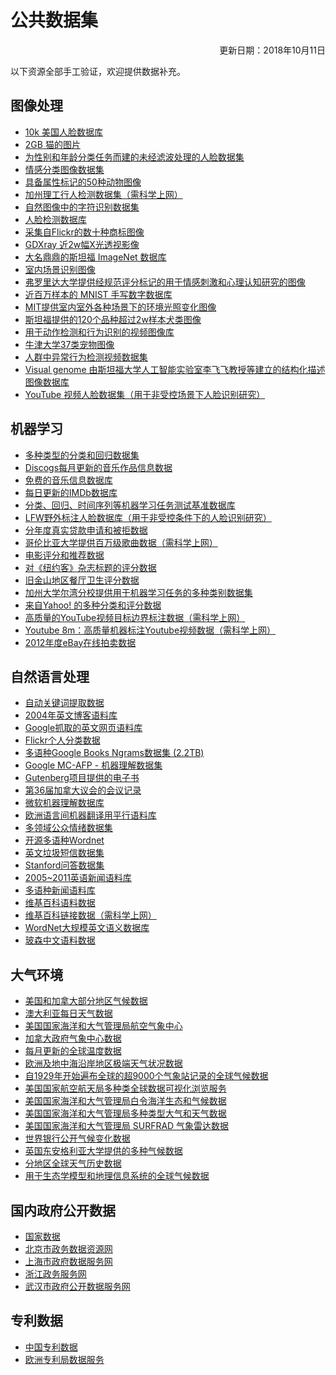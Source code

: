 # 公共数据集
<p align=right>更新日期：2018年10月11日</p>
以下资源全部手工验证，欢迎提供数据补充。

图像处理
----

*   [10k 美国人脸数据库](http://wilmabainbridge.com/facememorability2.html)
*   [2GB 猫的图片](http://137.189.35.203/WebUI/CatDatabase/catData.html)
*   [为性别和年龄分类任务而建的未经滤波处理的人脸数据集](http://www.openu.ac.il/home/hassner/Adience/data.html)
*   [情感分类图像数据集](http://www.imageemotion.org/)
*   [具备属性标记的50种动物图像](https://cvml.ist.ac.at/AwA2/)
*   [加州理工行人检测数据集（需科学上网）](http://www.vision.caltech.edu/Image_Datasets/CaltechPedestrians/)
*   [自然图像中的字符识别数据集](http://www.ee.surrey.ac.uk/CVSSP/demos/chars74k/)
*   [人脸检测数据库](http://www.face-rec.org/databases/)
*   [采集自Flickr的数十种商标图像](http://www.multimedia-computing.de/flickrlogos/)
*   [GDXray 近2w幅X光透视影像](http://dmery.ing.puc.cl/index.php/material/gdxray/)
*   [大名鼎鼎的斯坦福 ImageNet 数据库](http://www.image-net.org/)
*   [室内场景识别图像](http://web.mit.edu/torralba/www/indoor.html)
*   [弗罗里达大学提供经规范评分标记的用于情感刺激和心理认知研究的图像](http://csea.phhp.ufl.edu/media/iapsmessage.html)
*   [近百万样本的 MNIST 手写数字数据库](http://yann.lecun.com/exdb/mnist/)
*   [MIT提供室内室外各种场景下的环境光照变化图像](http://groups.csail.mit.edu/vision/SUN/hierarchy.html)
*   [斯坦福提供的120个品种超过2w样本犬类图像](http://vision.stanford.edu/aditya86/ImageNetDogs/)
*   [用于动作检测和行为识别的视频图像库](http://www.openu.ac.il/home/hassner/data/ASLAN/ASLAN.html)
*   [牛津大学37类宠物图像](http://www.robots.ox.ac.uk/~vgg/data/pets/)
*   [人群中异常行为检测视频数据集](http://www.openu.ac.il/home/hassner/data/violentflows/)
*   [Visual genome 由斯坦福大学人工智能实验室李飞飞教授等建立的结构化描述图像数据库](http://visualgenome.org/api/v0/api_home.html)
*   [YouTube 视频人脸数据集（用于非受控场景下人脸识别研究）](http://www.cs.tau.ac.il/~wolf/ytfaces/)

机器学习
----

*   [多种类型的分类和回归数据集](http://www.cs.toronto.edu/~delve/data/datasets.html)
*   [Discogs每月更新的音乐作品信息数据](http://data.discogs.com/)
*   [免费的音乐信息数据库](https://github.com/mdeff/fma)
*   [每日更新的IMDb数据库](http://www.imdb.com/interfaces)
*   [分类、回归、时间序列等机器学习任务测试基准数据库](http://sci2s.ugr.es/keel/datasets.php)
*   [LFW野外标注人脸数据库（用于非受控条件下的人脸识别研究）](http://vis-www.cs.umass.edu/lfw/)
*   [分年度真实贷款申请和被拒数据](https://www.lendingclub.com/info/download-data.action)
*   [哥伦比亚大学提供百万级歌曲数据（需科学上网）](http://labrosa.ee.columbia.edu/millionsong/)
*   [电影评分和推荐数据](http://grouplens.org/datasets/movielens/)
*   [对《纽约客》杂志标题的评分数据](https://github.com/nextml/caption-contest-data)
*   [旧金山地区餐厅卫生评分数据](http://missionlocal.org/san-francisco-restaurant-health-inspections/)
*   [加州大学尔湾分校提供用于机器学习任务的多种类别数据集](http://archive.ics.uci.edu/ml/)
*   [来自Yahoo! 的多种分类和评分数据](http://webscope.sandbox.yahoo.com/catalog.php?datatype=r)
*   [高质量的YouTube视频目标边界标注数据（需科学上网）](https://research.google.com/youtube-bb/)
*   [Youtube 8m：高质量机器标注Youtube视频数据（需科学上网）](https://research.google.com/youtube8m/download.html)
*   [2012年度eBay在线拍卖数据](http://www.modelingonlineauctions.com/datasets)

自然语言处理
------

*   [自动关键词提取数据](https://github.com/snkim/AutomaticKeyphraseExtraction/)
*   [2004年英文博客语料库](http://u.cs.biu.ac.il/~koppel/BlogCorpus.htm)
*   [Google抓取的英文网页语料库](http://lemurproject.org/clueweb09/FACC1/)
*   [Flickr个人分类数据](http://www.isi.edu/~lerman/downloads/flickr/flickr_taxonomies.html)
*   [多语种Google Books Ngrams数据集 (2.2TB)](https://aws.amazon.com/datasets/google-books-ngrams/)
*   [Google MC-AFP - 机器理解数据集](https://github.com/google/mcafp)
*   [Gutenberg项目提供的电子书](http://www.gutenberg.org/wiki/Gutenberg:Offline_Catalogs)
*   [第36届加拿大议会的会议记录](http://www.isi.edu/natural-language/download/hansard/)
*   [微软机器理解数据库](http://www.msmarco.org/dataset.aspx)
*   [欧洲语言间机器翻译用平行语料库](http://statmt.org/wmt11/translation-task.html#download)
*   [多领域公众情绪数据集](http://www.cs.jhu.edu/~mdredze/datasets/sentiment/)
*   [开源多语种Wordnet](http://compling.hss.ntu.edu.sg/omw/)
*   [英文垃圾短信数据集](http://www.dt.fee.unicamp.br/~tiago/smsspamcollection/)
*   [Stanford问答数据集](https://rajpurkar.github.io/SQuAD-explorer/)
*   [2005~2011英语新闻语料库](http://www.psych.ualberta.ca/~westburylab/downloads/usenetcorpus.download.html)
*   [多语种新闻语料库](https://webhose.io/datasets)
*   [维基百科语料数据](https://www.wikidata.org/wiki/Wikidata:Database_download)
*   [维基百科链接数据（需科学上网）](https://code.google.com/p/wiki-links/downloads/list)
*   [WordNet大规模英文语义数据库](https://wordnet.princeton.edu/)
*   [玻森中文语料数据](https://bosonnlp.com/dev/resource)

大气环境
----

*   [美国和加拿大部分地区气候数据](http://actuariesclimateindex.org/data/)
*   [澳大利亚每日天气数据](http://www.bom.gov.au/climate/dwo/)
*   [美国国家海洋和大气管理局航空气象中心](https://aviationweather.gov/adds/dataserver)
*   [加拿大政府气象中心数据](http://weather.gc.ca/grib/index_e.html)
*   [每月更新的全球温度数据](https://crudata.uea.ac.uk/cru/data/temperature/#datterandftp://ftp.cmdl.noaa.gov/)
*   [欧洲及地中海沿岸地区极端天气状况数据](http://eca.knmi.nl/)
*   [自1929年开始遍布全球的超9000个气象站记录的全球气候数据](http://en.tutiempo.net/climate)
*   [美国国家航空航天局多种类全球数据可视化浏览服务](https://wiki.earthdata.nasa.gov/display/GIBS)
*   [美国国家海洋和大气管理局白令海洋生态和气候数据](http://www.beringclimate.noaa.gov/)
*   [美国国家海洋和大气管理局多种类型大气和天气数据](http://www.ncdc.noaa.gov/data-access/quick-links)
*   [美国国家海洋和大气管理局 SURFRAD 气象雷达数据](https://www.esrl.noaa.gov/gmd/grad/stardata.html)
*   [世界银行公开气候变化数据](http://data.worldbank.org/developers/climate-data-api)
*   [英国东安格利亚大学提供的多种气候数据](http://www.cru.uea.ac.uk/data)
*   [分地区全球天气历史数据](https://www.wunderground.com/history/index.html)
*   [用于生态学模型和地理信息系统的全球气候数据](http://www.worldclim.org/)

国内政府公开数据
----

*   [国家数据](http://data.stats.gov.cn/)
*   [北京市政务数据资源网](http://www.bjdata.gov.cn/)
*   [上海市政府数据服务网](http://www.datashanghai.gov.cn/)
*   [浙江政务服务网](http://data.zjzwfw.gov.cn/)
*   [武汉市政府公开数据服务网](http://www.wuhandata.gov.cn/whdata/index_search.action)

专利数据
----

*   [中国专利数据](http://patdata.sipo.gov.cn/)
*   [欧洲专利局数据服务](http://www.epo.org/searching-for-patents.html)

